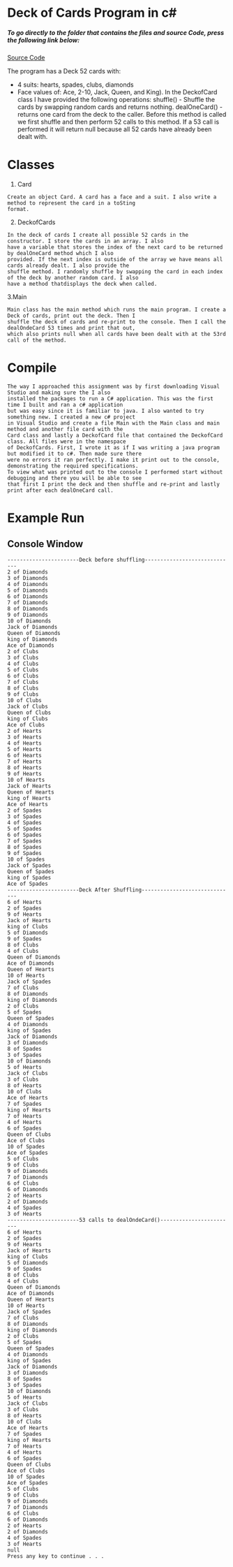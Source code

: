 # Deck of Cards Program in c#
##### To go directly to the folder that contains the files and source Code, press the following link below:
[Source Code](/DeckofCards/DeckofCards/)

The program has a Deck 52 cards with:
- 4 suits: hearts​, spades​, clubs​, diamonds
- Face values of: Ace​, 2-10​, Jack​, Queen​, and King​).
In the DeckofCard class I have provided the following operations:
shuffle() - Shuffle the cards by swapping random cards and returns nothing.
dealOneCard() - returns one card from the deck to the caller. Before this method
is called we first shuffle and then perform 52 calls to this method. If a 53 call is
performed it will return null because all 52 cards have already been dealt with.

# Classes
1. Card
```
Create an object Card. A card has a face and a suit. I also write a method to represent the card in a toSting
format.
```
2. DeckofCards
```
In the deck of cards I create all possible 52 cards in the constructor. I store the cards in an array. I also
have a variable that stores the index of the next card to be returned by dealOneCard method which I also 
provided. If the next index is outside of the array we have means all cards already dealt. I also provide the 
shuffle method. I randomly shuffle by swapping the card in each index of the deck by another random card. I also 
have a method thatdisplays the deck when called.
```
3.Main
```
Main class has the main method which runs the main program. I create a Deck of cards, print out the deck. Then I 
shuffle the deck of cards and re-print to the console. Then I call the dealOndeCard 53 times and print that out, 
which also prints null when all cards have been dealt with at the 53rd call of the method.
```
# Compile
```
The way I approached this assignment was by first downloading Visual Studio and making sure the I also
installed the packages to run a C# application. This was the first time I built and ran a c# application
but was easy since it is familiar to java. I also wanted to try something new. I created a new c# project
in Visual Studio and create a file Main with the Main class and main method and another file card with the
Card class and lastly a DeckofCard file that contained the DeckofCard class. All files were in the namespace
of DeckofCards. First, I wrote it as if I was writing a java program but modified it to c#. Then made sure there
were no errors it ran perfectly. I make it print out to the console, demonstrating the required specifications.
To view what was printed out to the console I performed start without debugging and there you will be able to see
that first I print the deck and then shuffle and re-print and lastly print after each dealOneCard call.

```
# Example Run
## Console Window
```
-----------------------Deck before shuffling-----------------------------
2 of Diamonds
3 of Diamonds
4 of Diamonds
5 of Diamonds
6 of Diamonds
7 of Diamonds
8 of Diamonds
9 of Diamonds
10 of Diamonds
Jack of Diamonds
Queen of Diamonds
king of Diamonds
Ace of Diamonds
2 of Clubs
3 of Clubs
4 of Clubs
5 of Clubs
6 of Clubs
7 of Clubs
8 of Clubs
9 of Clubs
10 of Clubs
Jack of Clubs
Queen of Clubs
king of Clubs
Ace of Clubs
2 of Hearts
3 of Hearts
4 of Hearts
5 of Hearts
6 of Hearts
7 of Hearts
8 of Hearts
9 of Hearts
10 of Hearts
Jack of Hearts
Queen of Hearts
king of Hearts
Ace of Hearts
2 of Spades
3 of Spades
4 of Spades
5 of Spades
6 of Spades
7 of Spades
8 of Spades
9 of Spades
10 of Spades
Jack of Spades
Queen of Spades
king of Spades
Ace of Spades
-----------------------Deck After Shuffling------------------------------
6 of Hearts
2 of Spades
9 of Hearts
Jack of Hearts
king of Clubs
5 of Diamonds
9 of Spades
8 of Clubs
4 of Clubs
Queen of Diamonds
Ace of Diamonds
Queen of Hearts
10 of Hearts
Jack of Spades
7 of Clubs
8 of Diamonds
king of Diamonds
2 of Clubs
5 of Spades
Queen of Spades
4 of Diamonds
king of Spades
Jack of Diamonds
3 of Diamonds
8 of Spades
3 of Spades
10 of Diamonds
5 of Hearts
Jack of Clubs
3 of Clubs
8 of Hearts
10 of Clubs
Ace of Hearts
7 of Spades
king of Hearts
7 of Hearts
4 of Hearts
6 of Spades
Queen of Clubs
Ace of Clubs
10 of Spades
Ace of Spades
5 of Clubs
9 of Clubs
9 of Diamonds
7 of Diamonds
6 of Clubs
6 of Diamonds
2 of Hearts
2 of Diamonds
4 of Spades
3 of Hearts
-----------------------53 calls to dealOndeCard()------------------------
6 of Hearts
2 of Spades
9 of Hearts
Jack of Hearts
king of Clubs
5 of Diamonds
9 of Spades
8 of Clubs
4 of Clubs
Queen of Diamonds
Ace of Diamonds
Queen of Hearts
10 of Hearts
Jack of Spades
7 of Clubs
8 of Diamonds
king of Diamonds
2 of Clubs
5 of Spades
Queen of Spades
4 of Diamonds
king of Spades
Jack of Diamonds
3 of Diamonds
8 of Spades
3 of Spades
10 of Diamonds
5 of Hearts
Jack of Clubs
3 of Clubs
8 of Hearts
10 of Clubs
Ace of Hearts
7 of Spades
king of Hearts
7 of Hearts
4 of Hearts
6 of Spades
Queen of Clubs
Ace of Clubs
10 of Spades
Ace of Spades
5 of Clubs
9 of Clubs
9 of Diamonds
7 of Diamonds
6 of Clubs
6 of Diamonds
2 of Hearts
2 of Diamonds
4 of Spades
3 of Hearts
null
Press any key to continue . . .

```
